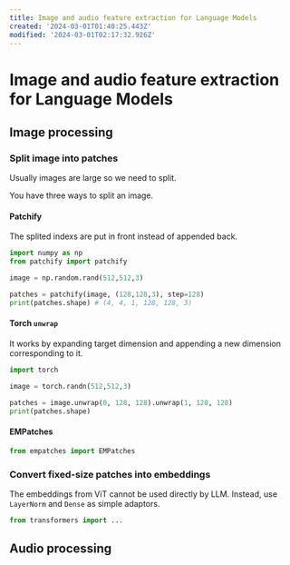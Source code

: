 ```yaml
---
title: Image and audio feature extraction for Language Models
created: '2024-03-01T01:40:25.443Z'
modified: '2024-03-01T02:17:32.926Z'
---
```


# Image and audio feature extraction for Language Models

## Image processing

### Split image into patches

Usually images are large so we need to split.

You have three ways to split an image.

#### Patchify

The splited indexs are put in front instead of appended back.

```python
import numpy as np
from patchify import patchify

image = np.random.rand(512,512,3)

patches = patchify(image, (128,128,3), step=128)
print(patches.shape) # (4, 4, 1, 128, 128, 3)
```

#### Torch `unwrap`

It works by expanding target dimension and appending a new dimension corresponding to it.

```python
import torch

image = torch.randn(512,512,3)

patches = image.unwrap(0, 128, 128).unwrap(1, 128, 128)
print(patches.shape)
```


#### EMPatches

```python
from empatches import EMPatches
```

### Convert fixed-size patches into embeddings

The embeddings from ViT cannot be used directly by LLM. Instead, use `LayerNorm` and `Dense` as simple adaptors.

```python
from transformers import ...
```

## Audio processing


